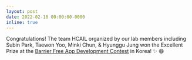 ```yaml
---
layout: post
date: 2022-02-16 00:00:00-0000
inline: true
---
```



Congratulations! The team HCAIL organized by our lab members
including Subin Park, 
Taewon ­Yoo, Minki Chun, & Hyunggu Jung won the Excellent Prize at the
<a href="https://en.wikipedia.org/wiki/Cold-pressed_juice">Barrier Free App Development Contest</a> in Korea! :sparkles: :smile:
